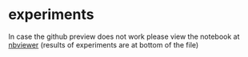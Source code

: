 # experiments

In case the github preview does not work please view the notebook at [nbviewer](https://nbviewer.org/github/34KeS4sdzhmBhuZd/experiments/blob/main/bmf.ipynb) (results of experiments are at bottom of the file)
